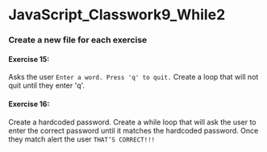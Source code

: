 # JavaScript_Classwork9_While2
### Create a new file for each exercise

#### Exercise 15:
Asks the user ```Enter a word. Press 'q' to quit.``` Create a loop that will not quit until they enter 'q'.

#### Exercise 16:
Create a hardcoded password. Create a while loop that will ask the user to enter the correct password until it matches the hardcoded password. Once they match alert the user ```THAT’S CORRECT!!!```
